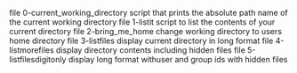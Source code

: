 file 0-current_working_directory
script that prints the absolute path name of the current working directory
file 1-listit
script to list the contents of your current directory
file 2-bring_me_home
change working directory to users home directory
file 3-listfiles
display current directory in long format
file 4-listmorefiles
display directory contents including hidden files
file 5-listfilesdigitonly
display long format withuser and group ids with hidden files
